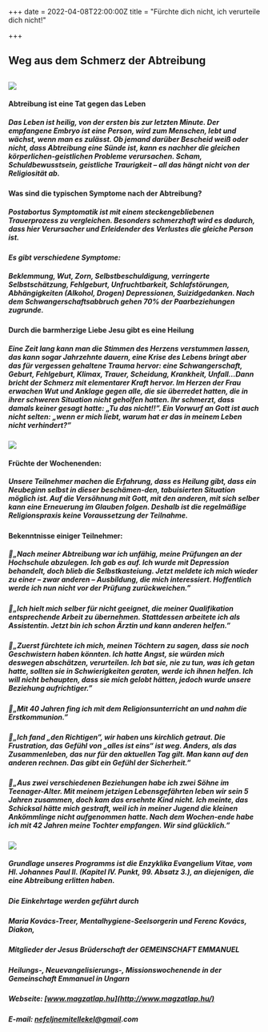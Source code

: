 +++
date = 2022-04-08T22:00:00Z
title = "Fürchte dich nicht, ich verurteile dich nicht!"

+++
## **Weg aus dem Schmerz der Abtreibung**

## **![](/uploads/236119006_309811004265737_8324925701847262768_n.jpg)**

#### **Abtreibung ist eine Tat gegen das Leben**

##### Das Leben ist heilig, von der ersten bis zur letzten Minute. Der empfangene Embryo ist eine Person, wird zum Menschen, lebt und wächst, wenn man es zulässt. Ob jemand darüber Bescheid weiß oder nicht, dass Abtreibung eine Sünde ist, kann es nachher die gleichen körperlichen-geistlichen Probleme verursachen. Scham, Schuldbewusstsein, geistliche Traurigkeit – all das hängt nicht von der Religiosität ab.

#### **Was sind die typischen Symptome nach der Abtreibung?**

##### Postabortus Symptomatik ist mit einem steckengebliebenen Trauerprozess zu vergleichen. Besonders schmerzhaft wird es dadurch, dass hier Verursacher und Erleidender des Verlustes die gleiche Person ist.

#### **_Es gibt verschiedene Symptome:_**

##### Beklemmung, Wut, Zorn, Selbstbeschuldigung, verringerte Selbstschätzung, Fehlgeburt, Unfruchtbarkeit, Schlafstörungen, Abhängigkeiten (Alkohol, Drogen) Depressionen, Suizidgedanken. Nach dem Schwangerschaftsabbruch gehen 70% der Paarbeziehungen zugrunde.

#### **Durch die barmherzige Liebe Jesu gibt es eine Heilung**

##### Eine Zeit lang kann man die Stimmen des Herzens verstummen lassen, das kann sogar Jahrzehnte dauern, eine Krise des Lebens bringt aber das für vergessen gehaltene Trauma hervor: eine Schwangerschaft, Geburt, Fehlgeburt, Klimax, Trauer, Scheidung, Krankheit, Unfall…Dann bricht der Schmerz mit elementarer Kraft hervor. Im Herzen der Frau erwachen Wut und Anklage gegen alle, die sie überredet hatten, die in ihrer schweren Situation nicht geholfen hatten. Ihr schmerzt, dass damals keiner gesagt hatte: „Tu das nicht!!”. Ein Vorwurf an Gott ist auch nicht selten: „wenn er mich liebt, warum hat er das in meinem Leben nicht verhindert?”

![](/uploads/2008julius-116.jpg)

#### **Früchte der Wochenenden:**

##### Unsere Teilnehmer machen die Erfahrung, dass es _Heilung gibt, dass ein Neubeginn_ selbst in dieser beschämen-den, tabuisierten Situation _möglich_ ist. Auf die Versöhnung mit Gott, mit den anderen, mit sich selber kann eine Erneuerung im Glauben folgen. Deshalb ist die regelmäßige Religionspraxis keine Voraussetzung der Teilnahme.

#### **Bekenntnisse einiger Teilnehmer:**

##### 🌻„_Nach meiner Abtreibung war ich unfähig, meine Prüfungen an der Hochschule abzulegen. Ich gab es auf. Ich wurde mit Depression behandelt, doch blieb die Selbstkasteiung. Jetzt meldete ich mich wieder zu einer – zwar anderen – Ausbildung, die mich interessiert. Hoffentlich werde ich nun nicht vor der Prüfung zurückweichen.”_

##### 🌻„_Ich hielt mich selber für nicht geeignet, die meiner Qualifikation entsprechende Arbeit zu übernehmen. Stattdessen arbeitete ich als Assistentin. Jetzt bin ich schon Ärztin und kann anderen helfen.”_

##### 🌻„_Zuerst fürchtete ich mich, meinen Töchtern zu sagen, dass sie noch Geschwistern haben könnten. Ich hatte Angst, sie würden mich deswegen abschätzen, verurteilen. Ich bat sie, nie zu tun, was ich getan hatte, sollten sie in Schwierigkeiten geraten, werde ich ihnen helfen. Ich will nicht behaupten, dass sie mich gelobt hätten, jedoch wurde unsere Beziehung aufrichtiger.”_

##### 🌻„_Mit 40 Jahren fing ich mit dem Religionsunterricht an und nahm die Erstkommunion.”_

##### 🌻„_Ich fand „den Richtigen”, wir haben uns kirchlich getraut. Die Frustration, das Gefühl von „alles ist eins“ ist weg. Anders, als das Zusammenleben, das nur für den aktuellen Tag gilt. Man kann auf den anderen rechnen. Das gibt ein Gefühl der Sicherheit.”_

##### 🌻„_Aus zwei verschiedenen Beziehungen habe ich zwei Söhne im Teenager-Alter. Mit meinem jetzigen Lebensgefährten leben wir sein 5 Jahren zusammen, doch kam das ersehnte Kind nicht. Ich meinte, das Schicksal hätte mich gestraft, weil ich in meiner Jugend die kleinen Ankömmlinge nicht aufgenommen hatte. Nach dem Wochen-ende habe ich mit 42 Jahren meine Tochter empfangen. Wir sind glücklich.”_

![](/uploads/125381237_3383106508403926_3021977328333782542_n.jpg)

##### _Grundlage unseres Programms ist die Enzyklika Evangelium Vitae, vom Hl. Johannes Paul II. (Kapitel IV. Punkt, 99. Absatz 3.), an diejenigen, die eine Abtreibung erlitten haben._

##### Die Einkehrtage werden geführt durch

##### Maria Kovács-Treer, Mentalhygiene-Seelsorgerin _und Ferenc Kovács, Diakon,_

##### _Mitglieder der Jesus Brüderschaft_ der GEMEINSCHAFT EMMANUEL

##### Heilungs-, Neuevangelisierungs-, Missionswochenende in der Gemeinschaft Emmanuel in Ungarn

##### Webseite: [www.magzatlap.hu](http://www.magzatlap.hu/)

##### E-mail: [nefeljnemitellekel@gmail](mailto:nefeljnemitellekel@gmail.com).com

> ##### 